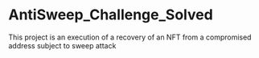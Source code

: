 # AntiSweep_Challenge_Solved
This project is an execution of a recovery of an NFT from a compromised address subject to sweep attack
